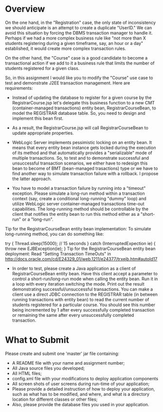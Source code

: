# Overview

On the one hand, in the "Registration" case, the only state of inconsistency we should anticipate is an attempt to create a duplicate "UserID." We can avoid this situation by forcing the DBMS transaction manager to handle it. Perhaps if we had a more complex business rule like "not more than X students registering during a given timeframe, say, an hour or a day" established, it would create more complex transaction rules.

On the other hand, the "Course" case is a good candidate to become a transactional action if we add to it a business rule that limits the number of students registered for a given class.

So, in this assignment l would like you to modify the "Course" use case to test and demonstrate J2EE transaction management. Here are requirements:

* Instead of updating the database to register for a given course by the RegistrarCourse.jsp let's delegate this business function to a new CMT (container-managed transactions) entity bean, RegistrarCourseBean, to model the REGISTRAR database table. So, you need to design and implement this bean first.

* As a result, the RegistrarCourse.jsp will call RegistrarCourseBean to update appropriate properties.

* WebLogic Server implements pessimistic locking on an entity bean. It means that every entity bean instance gets locked during the execution of its method and that automatically provides a "serializable" mode of multiple transactions. So, to test and to demonstrate successful and unsuccessful transaction scenarios, we either have to redesign this bean to become of BMT (bean-managed trasactions) type or we have to find another way to simulate transaction failure with a rollback. I propose the latter approach.

* You have to model a transaction failure by running into a "timeout" exception. Please simulate a long-run method within a transaction context (say, create a conditional long-running "dummy" loop) and utilize WebLogic server container-managed transactions time-out capabilities. The long-running method should be controllable by the client that notifies the entity bean to run this method either as a "short-run" or a "long-run".

Tip for the RegistrarCourseBean entity bean implementation: To simulate long-running method, you can do something like:



try
{
Thread.sleep(15000); // 15 seconds
}
catch (InterruptedExpection ie)
{
throw new EJBException(ie);
}
Tip for the RegistrarCourseBean entity bean deployment: Read "Setting Transaction TimeOuts" in http://docs.oracle.com/cd/E24329_01/web.1211/e24377/trxejb.htm#autoId17

* In order to test, please create a Java application as a client of RegistrarCourseBean entity bean. Have this client accept a parameter to control a short-run/long-run mode when calling the entity bean. Run it in a loop with every iteration switching the mode. Print out the result demonstrating successful/unsuccessful transactions. You can make a client use a direct JDBC connection to the REGISTRAR table (in between running transactions with entity bean) to read the current number of students registered for a particular course. You should see this number being incremented by 1 after every successfully completed transaction or remaining the same after every unsuccessfully completed transaction.


# What to Submit

Please create and submit one 'master' jar file containing:

* A README file with your name and assignment number;
* All Java source files you developed;
* All HTML files;
* config.xml file with your modifications to deploy application components
* All screen shots of user screens during run-time of your application;
* Please provide a detailed instruction of how to deploy your application, such as what has to be modified, and where, and what is a directory location for different classes or other files;
* Also, please provide the database files you used in your application.
